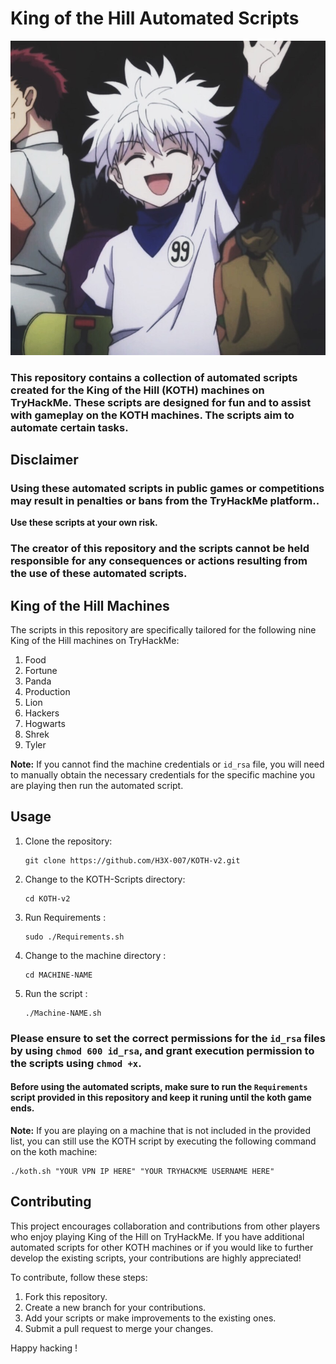 # King of the Hill Automated Scripts

<p align="center">
  <img src="hi.jpg" alt="King">
</p>

### This repository contains a collection of automated scripts created for the King of the Hill (KOTH) machines on TryHackMe. These scripts are designed for fun and to assist with gameplay on the KOTH machines. The scripts aim to automate certain tasks.

## Disclaimer

### Using these automated scripts in public games or competitions may result in penalties or bans from the TryHackMe platform..

**Use these scripts at your own risk.**

### The creator of this repository and the scripts cannot be held responsible for any consequences or actions resulting from the use of these automated scripts.

## King of the Hill Machines

The scripts in this repository are specifically tailored for the following nine King of the Hill machines on TryHackMe:

1. Food
2. Fortune
3. Panda
4. Production
5. Lion
6. Hackers
7. Hogwarts
8. Shrek
9. Tyler

**Note:** If you cannot find the machine credentials or `id_rsa` file, you will need to manually obtain the necessary credentials for the specific machine you are playing then run the automated script.

## Usage

1. Clone the repository:
    
       git clone https://github.com/H3X-007/KOTH-v2.git

2. Change to the KOTH-Scripts directory:
       
       cd KOTH-v2

3. Run Requirements :
    
       sudo ./Requirements.sh

4. Change to the machine directory :
       
       cd MACHINE-NAME

5. Run the script :
 
       ./Machine-NAME.sh

### Please ensure to set the correct permissions for the `id_rsa` files by using `chmod 600 id_rsa`, and grant execution permission to the scripts using `chmod +x`.

   
#### Before using the automated scripts, make sure to run the `Requirements` script provided in this repository and keep it runing until the koth game ends. 

**Note:** If you are playing on a machine that is not included in the provided list, you can still use the KOTH script by executing the following command on the koth machine:

    ./koth.sh "YOUR VPN IP HERE" "YOUR TRYHACKME USERNAME HERE"

## Contributing

This project encourages collaboration and contributions from other players who enjoy playing King of the Hill on TryHackMe. If you have additional automated scripts for other KOTH machines or if you would like to further develop the existing scripts, your contributions are highly appreciated!

To contribute, follow these steps:

1. Fork this repository.
2. Create a new branch for your contributions.
3. Add your scripts or make improvements to the existing ones.
4. Submit a pull request to merge your changes.

Happy hacking !

